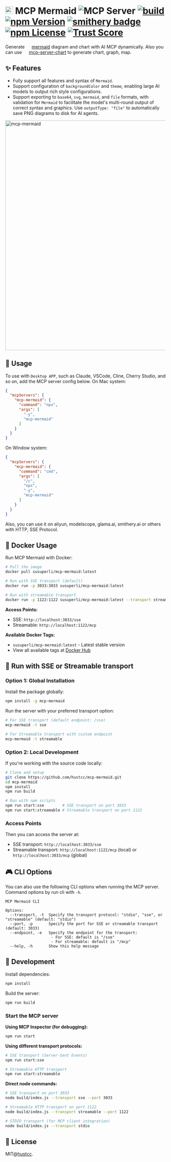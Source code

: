 # <img src="https://mermaid.js.org/favicon.svg" height="24"/> MCP Mermaid ![](https://badge.mcpx.dev?type=server 'MCP Server')  [![build](https://github.com/hustcc/mcp-mermaid/actions/workflows/build.yml/badge.svg)](https://github.com/hustcc/mcp-mermaid/actions/workflows/build.yml) [![npm Version](https://img.shields.io/npm/v/mcp-mermaid.svg)](https://www.npmjs.com/package/mcp-mermaid) [![smithery badge](https://smithery.ai/badge/@hustcc/mcp-mermaid)](https://smithery.ai/server/@hustcc/mcp-mermaid) [![npm License](https://img.shields.io/npm/l/mcp-mermaid.svg)](https://www.npmjs.com/package/mcp-mermaid) [![Trust Score](https://archestra.ai/mcp-catalog/api/badge/quality/hustcc/mcp-mermaid)](https://archestra.ai/mcp-catalog/hustcc__mcp-mermaid)

Generate <img src="https://mermaid.js.org/favicon.svg" height="14"/> [mermaid](https://mermaid.js.org/) diagram and chart with AI MCP dynamically. Also you can use <img src="https://mdn.alipayobjects.com/huamei_qa8qxu/afts/img/A*ZFK8SrovcqgAAAAAAAAAAAAAemJ7AQ/original" height="14"/> [mcp-server-chart](https://github.com/antvis/mcp-server-chart) to generate chart, graph, map.


## ✨ Features

- Fully support all features and syntax of `Mermaid`.
- Support configuration of `backgroundColor` and `theme`, enabling large AI models to output rich style configurations.
- Support exporting to `base64`, `svg`, `mermaid`, and `file` formats, with validation for `Mermaid` to facilitate the model's multi-round output of correct syntax and graphics. Use `outputType: "file"` to automatically save PNG diagrams to disk for AI agents.

<img width="720" alt="mcp-mermaid" src="https://mermaid.js.org/header.png" />


## 🤖 Usage

To use with `Desktop APP`, such as Claude, VSCode, Cline, Cherry Studio, and so on, add the  MCP server config below. On Mac system:

```json
{
  "mcpServers": {
    "mcp-mermaid": {
      "command": "npx",
      "args": [
        "-y",
        "mcp-mermaid"
      ]
    }
  }
}
```

On Window system:

```json
{
  "mcpServers": {
    "mcp-mermaid": {
      "command": "cmd",
      "args": [
        "/c",
        "npx",
        "-y",
        "mcp-mermaid"
      ]
    }
  }
}
```

Also, you can use it on aliyun, modelscope, glama.ai, smithery.ai or others with HTTP, SSE Protocol.


## 🐳 Docker Usage

Run MCP Mermaid with Docker:

```bash
# Pull the image
docker pull susuperli/mcp-mermaid:latest

# Run with SSE transport (default)
docker run -p 3033:3033 susuperli/mcp-mermaid:latest

# Run with streamable transport
docker run -p 1122:1122 susuperli/mcp-mermaid:latest --transport streamable --port 1122
```

**Access Points:**
- SSE: `http://localhost:3033/sse`
- Streamable: `http://localhost:1122/mcp`

**Available Docker Tags:**
- `susuperli/mcp-mermaid:latest` - Latest stable version
- View all available tags at [Docker Hub](https://hub.docker.com/repository/docker/susuperli/mcp-mermaid/tags)


## 🚰 Run with SSE or Streamable transport

### Option 1: Global Installation

Install the package globally:

```bash
npm install -g mcp-mermaid
```

Run the server with your preferred transport option:

```bash
# For SSE transport (default endpoint: /sse)
mcp-mermaid -t sse

# For Streamable transport with custom endpoint
mcp-mermaid -t streamable
```

### Option 2: Local Development

If you're working with the source code locally:

```bash
# Clone and setup
git clone https://github.com/hustcc/mcp-mermaid.git
cd mcp-mermaid
npm install
npm run build

# Run with npm scripts
npm run start:sse        # SSE transport on port 3033
npm run start:streamable # Streamable transport on port 1122
```

### Access Points

Then you can access the server at:

- SSE transport: `http://localhost:3033/sse`
- Streamable transport: `http://localhost:1122/mcp` (local) or `http://localhost:3033/mcp` (global)

## 🎮 CLI Options

You can also use the following CLI options when running the MCP server. Command options by run cli with `-h`.

```plain
MCP Mermaid CLI

Options:
  --transport, -t  Specify the transport protocol: "stdio", "sse", or "streamable" (default: "stdio")
  --port, -p       Specify the port for SSE or streamable transport (default: 3033)
  --endpoint, -e   Specify the endpoint for the transport:
                    - For SSE: default is "/sse"
                    - For streamable: default is "/mcp"
  --help, -h       Show this help message
```

## 🔨 Development

Install dependencies:

```bash
npm install
```

Build the server:

```bash
npm run build
```

### Start the MCP server

**Using MCP Inspector (for debugging):**

```bash
npm run start
```

**Using different transport protocols:**

```bash
# SSE transport (Server-Sent Events)
npm run start:sse

# Streamable HTTP transport
npm run start:streamable
```

**Direct node commands:**

```bash
# SSE transport on port 3033
node build/index.js --transport sse --port 3033

# Streamable HTTP transport on port 1122
node build/index.js --transport streamable --port 1122

# STDIO transport (for MCP client integration)
node build/index.js --transport stdio
```

## 📄 License

MIT@[hustcc](https://github.com/hustcc).
